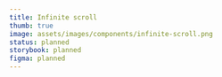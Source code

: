 ```yaml
---
title: Infinite scroll
thumb: true
image: assets/images/components/infinite-scroll.png
status: planned
storybook: planned
figma: planned
---
```

